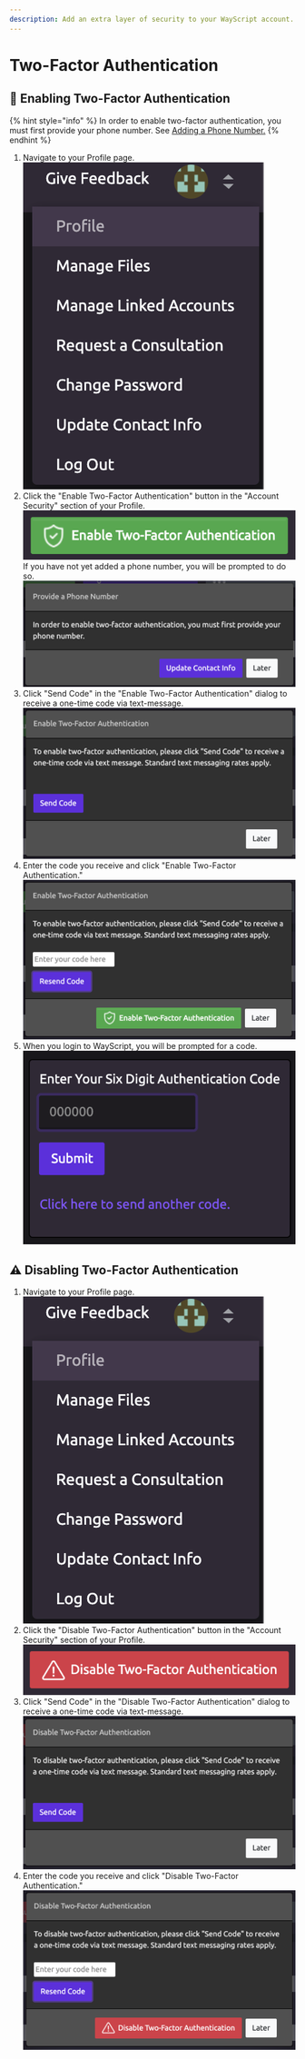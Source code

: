 ```yaml
---
description: Add an extra layer of security to your WayScript account.
---
```


# Two-Factor Authentication

## 🔐 Enabling Two-Factor Authentication

{% hint style="info" %}
In order to enable two-factor authentication, you must first provide your phone number. See [Adding a Phone Number.](phone-number-verification.md#adding-a-phone-number)
{% endhint %}

1. Navigate to your Profile page.  ![](../.gitbook/assets/profile%20%281%29.png)  
2. Click the "Enable Two-Factor Authentication" button in the "Account Security" section of your Profile.  ![](../.gitbook/assets/enable_two_factor_auth.png)   If you have not yet added a phone number, you will be prompted to do so.  ![](../.gitbook/assets/provide_a_phone_number.png)  
3.  Click "Send Code" in the "Enable Two-Factor Authentication" dialog to receive a one-time code via text-message.  ![](../.gitbook/assets/screen-shot-2019-07-25-at-2.38.19-pm.png)  
4. Enter the code you receive and click "Enable Two-Factor Authentication."  ![](../.gitbook/assets/screen-shot-2019-07-25-at-2.38.27-pm.png)  
5. When you login to WayScript, you will be prompted for a code.  ![](../.gitbook/assets/enter_your_authentication_code.png) 

## ⚠ Disabling Two-Factor Authentication

1. Navigate to your Profile page.  ![](../.gitbook/assets/profile%20%281%29.png)  
2. Click the "Disable Two-Factor Authentication" button in the "Account Security" section of your Profile.  ![](../.gitbook/assets/disable_two_factor_auth.png)  
3.  Click "Send Code" in the "Disable Two-Factor Authentication" dialog to receive a one-time code via text-message.  ![](../.gitbook/assets/screen-shot-2019-07-25-at-2.33.51-pm.png)  
4. Enter the code you receive and click "Disable Two-Factor Authentication."  ![](../.gitbook/assets/screen-shot-2019-07-25-at-2.34.04-pm.png) 

